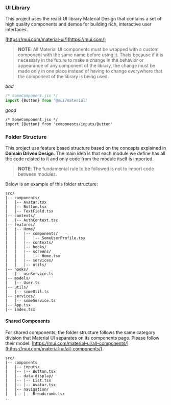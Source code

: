 
### UI Library

This project uses the react UI library Material Design that contains a set of high quality components and demos for building rich, interactive user interfaces.

[https://mui.com/material-ui/](https://mui.com/)

> **NOTE**: All Material UI components must be wrapped with a custom component with the same name before using it. Thats because if it is necessary in the future to make a change in the behavior or appearance of any component of the library, the change must be made only in one place instead of having to change everywhere that the component of the library is being used.

*bad*

```javascript
/* SomeComponent.jsx */
import {Button} from '@mui/material'
```

*good*

```javscript
/* SomeComponent.jsx */
import {Button} from 'components/inputs/Button'
```


### Folder Structure

This project use feature based structure based on the concepts explained in **Domain Driven Design**. The main idea is that each module we define has all the code related to it and only code from the module itself is imported.

> **NOTE**: The fundamental rule to be followed is not to import code between modules.


Below is an example of this folder structure:

```
src/
|-- components/
|   |-- Avatar.tsx
|   |-- Button.tsx
|   |-- TextField.tsx
|-- contexts/
|   |-- AuthContext.tsx
|-- features/
|   |-- Home/
|   |   |-- components/  
|   |   |   |-- SomeUserProfile.tsx
|   |   |-- contexts/
|   |   |-- hooks/
|   |   |-- screens/
|   |   |   |-- Home.tsx
|   |   |-- services/
|   |   |-- utils/
|-- hooks/
|   |-- useService.ts
|-- models/
|   |-- User.ts
|-- utils/
|   |-- someUtil.ts
|-- services/
|   |-- someService.ts
|-- App.tsx
|-- index.tsx
```

#### Shared Components

For shared components, the folder structure follows the same category division that Material UI separates on its components page. Please follow their model: [https://mui.com/material-ui/all-components/](https://mui.com/material-ui/all-components/).

```
src/
|-- components
|   |-- inputs/
|   |-- |-- Button.tsx
|   |-- data-display/
|   |-- |-- List.tsx
|   |-- |-- Avatar.tsx
|   |-- navigation/
|   |-- |-- Breadcrumb.tsx
...
```
